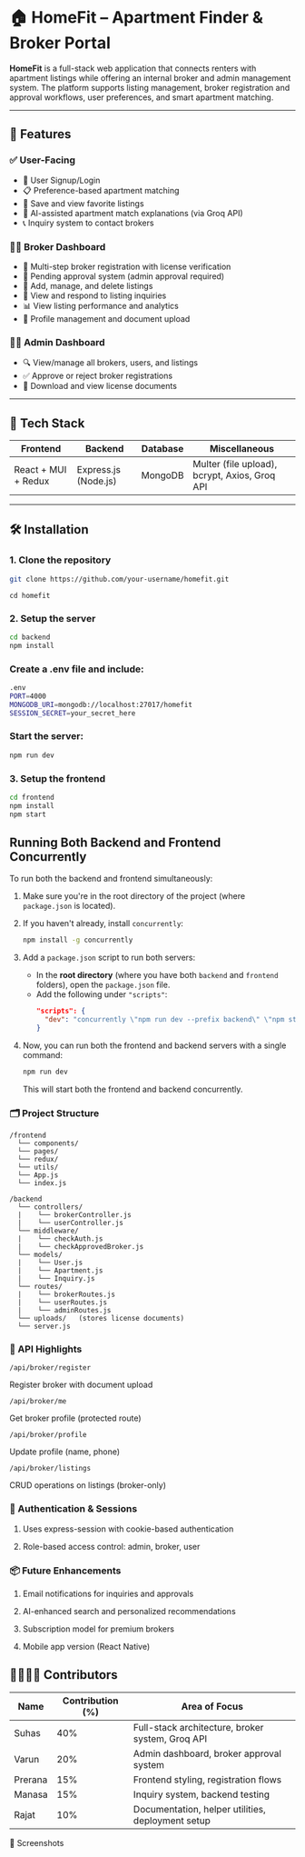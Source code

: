 # 🏠 HomeFit – Apartment Finder & Broker Portal

**HomeFit** is a full-stack web application that connects renters with apartment listings while offering an internal broker and admin management system. The platform supports listing management, broker registration and approval workflows, user preferences, and smart apartment matching.

---

## 🚀 Features

### ✅ User-Facing
- 👥 User Signup/Login
- 📋 Preference-based apartment matching
- 💾 Save and view favorite listings
- 🧠 AI-assisted apartment match explanations (via Groq API)
- 📞 Inquiry system to contact brokers

### 🧑‍💼 Broker Dashboard
- 📝 Multi-step broker registration with license verification
- 🔐 Pending approval system (admin approval required)
- 🏢 Add, manage, and delete listings
- 📩 View and respond to listing inquiries
- 📊 View listing performance and analytics
- 👤 Profile management and document upload

### 👨‍💻 Admin Dashboard
- 🔍 View/manage all brokers, users, and listings
- ✅ Approve or reject broker registrations
- 🧾 Download and view license documents

---

## 🧱 Tech Stack

| Frontend              | Backend              | Database       | Miscellaneous              |
|----------------------|----------------------|----------------|----------------------------|
| React + MUI + Redux  | Express.js (Node.js) | MongoDB        | Multer (file upload), bcrypt, Axios, Groq API |

---

## 🛠️ Installation

### 1. Clone the repository

```bash
git clone https://github.com/your-username/homefit.git
```
```
cd homefit
```
### 2. Setup the server
```bash
cd backend
npm install
```
### Create a .env file and include:
``` bash
.env
PORT=4000
MONGODB_URI=mongodb://localhost:27017/homefit
SESSION_SECRET=your_secret_here
```
### Start the server:

```bash
npm run dev
```
### 3. Setup the frontend
```bash
cd frontend
npm install
npm start
```
## Running Both Backend and Frontend Concurrently

To run both the backend and frontend simultaneously:

1. Make sure you're in the root directory of the project (where `package.json` is located).

2. If you haven't already, install `concurrently`:
   ```bash
   npm install -g concurrently
   ```

3. Add a `package.json` script to run both servers:
   * In the **root directory** (where you have both `backend` and `frontend` folders), open the `package.json` file.
   * Add the following under `"scripts"`:
     ```json
     "scripts": {
       "dev": "concurrently \"npm run dev --prefix backend\" \"npm start --prefix frontend\""
     }
     ```

4. Now, you can run both the frontend and backend servers with a single command:
   ```bash
   npm run dev
   ```
   This will start both the frontend and backend concurrently.

### 🗂️ Project Structure
```
/frontend
  └── components/
  └── pages/
  └── redux/
  └── utils/
  └── App.js
  └── index.js

/backend
  └── controllers/
  |    └── brokerController.js
  |    └── userController.js
  └── middleware/
  |    └── checkAuth.js
  |    └── checkApprovedBroker.js
  └── models/
  |    └── User.js
  |    └── Apartment.js
  |    └── Inquiry.js
  └── routes/
  |    └── brokerRoutes.js
  |    └── userRoutes.js
  |    └── adminRoutes.js
  └── uploads/   (stores license documents)
  └── server.js
  ```

### 📄 API Highlights
```
/api/broker/register
```
Register broker with document upload

```
/api/broker/me
```
Get broker profile (protected route)
```
/api/broker/profile
```
Update profile (name, phone)
```
/api/broker/listings
```
CRUD operations on listings (broker-only)

### 🔐 Authentication & Sessions
1. Uses express-session with cookie-based authentication

2. Role-based access control: admin, broker, user

### 📦 Future Enhancements
1. Email notifications for inquiries and approvals

2. AI-enhanced search and personalized recommendations

3. Subscription model for premium brokers

4. Mobile app version (React Native)

## 👨‍👩‍👧‍👦 Contributors

| Name    | Contribution (%) | Area of Focus                                     |
|---------|------------------|---------------------------------------------------|
| Suhas   | 40%              | Full-stack architecture, broker system, Groq API  |
| Varun   | 20%              | Admin dashboard, broker approval system           |
| Prerana | 15%              | Frontend styling, registration flows              |
| Manasa  | 15%              | Inquiry system, backend testing                   |
| Rajat   | 10%              | Documentation, helper utilities, deployment setup |



📸 Screenshots








